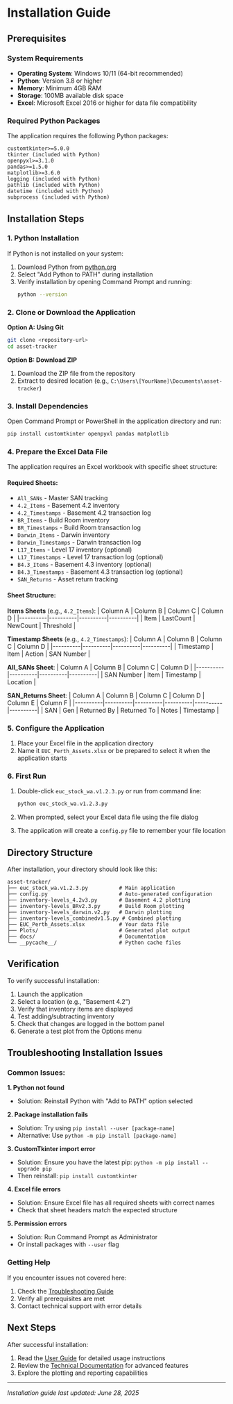 # Installation Guide

## Prerequisites

### System Requirements

- **Operating System**: Windows 10/11 (64-bit recommended)
- **Python**: Version 3.8 or higher
- **Memory**: Minimum 4GB RAM
- **Storage**: 100MB available disk space
- **Excel**: Microsoft Excel 2016 or higher for data file compatibility

### Required Python Packages

The application requires the following Python packages:

```
customtkinter>=5.0.0
tkinter (included with Python)
openpyxl>=3.1.0
pandas>=1.5.0
matplotlib>=3.6.0
logging (included with Python)
pathlib (included with Python)
datetime (included with Python)
subprocess (included with Python)
```

## Installation Steps

### 1. Python Installation

If Python is not installed on your system:

1. Download Python from [python.org](https://www.python.org/downloads/)
2. Select "Add Python to PATH" during installation
3. Verify installation by opening Command Prompt and running:
   ```bash
   python --version
   ```

### 2. Clone or Download the Application

**Option A: Using Git**
```bash
git clone <repository-url>
cd asset-tracker
```

**Option B: Download ZIP**
1. Download the ZIP file from the repository
2. Extract to desired location (e.g., `C:\Users\[YourName]\Documents\asset-tracker`)

### 3. Install Dependencies

Open Command Prompt or PowerShell in the application directory and run:

```bash
pip install customtkinter openpyxl pandas matplotlib
```

### 4. Prepare the Excel Data File

The application requires an Excel workbook with specific sheet structure:

#### Required Sheets:
- `All_SANs` - Master SAN tracking
- `4.2_Items` - Basement 4.2 inventory
- `4.2_Timestamps` - Basement 4.2 transaction log
- `BR_Items` - Build Room inventory
- `BR_Timestamps` - Build Room transaction log
- `Darwin_Items` - Darwin inventory
- `Darwin_Timestamps` - Darwin transaction log
- `L17_Items` - Level 17 inventory (optional)
- `L17_Timestamps` - Level 17 transaction log (optional)
- `B4.3_Items` - Basement 4.3 inventory (optional)
- `B4.3_Timestamps` - Basement 4.3 transaction log (optional)
- `SAN_Returns` - Asset return tracking

#### Sheet Structure:

**Items Sheets** (e.g., `4.2_Items`):
| Column A | Column B | Column C | Column D |
|----------|----------|----------|----------|
| Item | LastCount | NewCount | Threshold |

**Timestamp Sheets** (e.g., `4.2_Timestamps`):
| Column A | Column B | Column C | Column D |
|----------|----------|----------|----------|
| Timestamp | Item | Action | SAN Number |

**All_SANs Sheet**:
| Column A | Column B | Column C | Column D |
|----------|----------|----------|----------|
| SAN Number | Item | Timestamp | Location |

**SAN_Returns Sheet**:
| Column A | Column B | Column C | Column D | Column E | Column F |
|----------|----------|----------|----------|----------|----------|
| SAN | Gen | Returned By | Returned To | Notes | Timestamp |

### 5. Configure the Application

1. Place your Excel file in the application directory
2. Name it `EUC_Perth_Assets.xlsx` or be prepared to select it when the application starts

### 6. First Run

1. Double-click `euc_stock_wa.v1.2.3.py` or run from command line:
   ```bash
   python euc_stock_wa.v1.2.3.py
   ```

2. When prompted, select your Excel data file using the file dialog

3. The application will create a `config.py` file to remember your file location

## Directory Structure

After installation, your directory should look like this:

```
asset-tracker/
├── euc_stock_wa.v1.2.3.py          # Main application
├── config.py                       # Auto-generated configuration
├── inventory-levels_4.2v3.py       # Basement 4.2 plotting
├── inventory-levels_BRv2.3.py      # Build Room plotting
├── inventory-levels_darwin.v2.py   # Darwin plotting
├── inventory-levels_combinedv1.5.py # Combined plotting
├── EUC_Perth_Assets.xlsx           # Your data file
├── Plots/                          # Generated plot output
├── docs/                           # Documentation
└── __pycache__/                    # Python cache files
```

## Verification

To verify successful installation:

1. Launch the application
2. Select a location (e.g., "Basement 4.2")
3. Verify that inventory items are displayed
4. Test adding/subtracting inventory
5. Check that changes are logged in the bottom panel
6. Generate a test plot from the Options menu

## Troubleshooting Installation Issues

### Common Issues:

**1. Python not found**
- Solution: Reinstall Python with "Add to PATH" option selected

**2. Package installation fails**
- Solution: Try using `pip install --user [package-name]`
- Alternative: Use `python -m pip install [package-name]`

**3. CustomTkinter import error**
- Solution: Ensure you have the latest pip: `python -m pip install --upgrade pip`
- Then reinstall: `pip install customtkinter`

**4. Excel file errors**
- Solution: Ensure Excel file has all required sheets with correct names
- Check that sheet headers match the expected structure

**5. Permission errors**
- Solution: Run Command Prompt as Administrator
- Or install packages with `--user` flag

### Getting Help

If you encounter issues not covered here:

1. Check the [Troubleshooting Guide](troubleshooting.md)
2. Verify all prerequisites are met
3. Contact technical support with error details

## Next Steps

After successful installation:

1. Read the [User Guide](user-guide.md) for detailed usage instructions
2. Review the [Technical Documentation](technical-docs.md) for advanced features
3. Explore the plotting and reporting capabilities

---

*Installation guide last updated: June 28, 2025*
